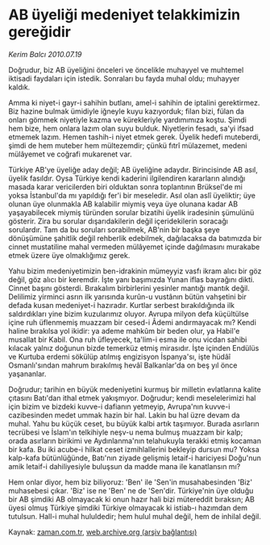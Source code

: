 # AB üyeliği medeniyet telakkimizin gereğidir

*Kerim Balcı 2010.07.19*

<td class="columnist-detail">
<p>Doğrudur, biz AB üyeliğini önceleri ve öncelikle muhayyel ve muhtemel iktisadi faydaları için istedik. Sonraları bu fayda muhal oldu; muhayyer kaldık.</p>
<p>
<div id="haberMetinDiv">
<p>Amma ki niyet-i gayr-i sahihin butlanı, amel-i sahihin de iptalini gerektirmez. Biz hazine bulmak ümidiyle iğneyle kuyu kazıyorduk; filan bizi, fülan da onları gömmek niyetiyle kazma ve kürekleriyle yardımımıza koştu. Şimdi hem bize, hem onlara lazım olan suyu bulduk. Niyetlerin fesadı, sa'yi ifsad etmemek lazım. Hemen tashih-i niyet etmek gerek. Üyelik hedefi muteberdi, şimdi de hem muteber hem mültezemdir; çünkü fıtrî mülazemet, medeni mülâyemet ve coğrafi mukarenet var.
<p>Türkiye AB'ye üyeliğe aday değil; AB üyeliğine adaydır. Birincisinde AB asıl, üyelik fasıldır. Oysa Türkiye kendi kaderini ilgilendiren kararların alındığı masada karar vericilerden biri olduktan sonra toplantının Brüksel'de mi yoksa İstanbul'da mı yapıldığı fer'i bir meseledir. Asıl olan aslî üyeliktir; üye olunan üye olunmakla AB kalabilir miymiş veya üye olunana kadar AB yaşayabilecek miymiş türünden sorular bizatihi üyelik iradesinin şümulünü gösterir. Zira bu sorular dışarıdakilerin değil içeridekilerin soracağı sorulardır. Tam da bu soruları sorabilmek, AB'nin bir başka şeye dönüşümüne şahitlik değil rehberlik edebilmek, dağılacaksa da batımızda bir cinnet mustatiline mahal vermeden mülâyemet içinde dağılmasını murakabe etmek üzere üye olmaklığımız gerek.
<p>Yahu bizim medeniyetimizin ben-idrakinin mümeyyiz vasfı ikram alıcı bir göz değil, göz alıcı bir keremdir. İşte yanı başımızda Yunan iflas bayrağını dikti. Cinnet başını gösterdi. Bırakalım birbirlerini yesinler mantığı mantık değil. Delilimiz yirminci asrın ilk yarısında kurûn-u vustânın bütün vahşetini bir defada kusan medeniyet-i hazıradır. Kurtlar serbest bırakıldığında ilk saldırdıkları yine bizim kuzularımız oluyor. Avrupa milyon defa küçültülse içine ruh üflenmemiş muazzam bir cesed-i Âdemi andırmayacak mı? Kendi haline bırakılsa yol ikidir: ya ademe mahkûm bir beden olur, ya Habil'e musallat bir Kabil. Ona ruh üfleyecek, ta'lim-i esma ile onu vicdan sahibi kılacak yalnız doğunun bizde temerküz etmiş mirasıdır. İşte içinden Endülüs ve Kurtuba erdemi sökülüp atılmış engizisyon İspanya'sı, işte hüdâî Osmanlı'sından mahrum bırakılmış hevâî Balkanlar'da on beş yıl önce yaşananlar.
<p>Doğrudur; tarihin en büyük medeniyetini kurmuş bir milletin evlatlarına kalite çıtasını Batı'dan ithal etmek yakışmıyor. Doğrudur; kendi meselelerimizi hal için bizim ve bizdeki kuvve-i dafianın yetmeyip, Avrupa'nın kuvve-i cazibesinden medet ummak hazin bir hal. Lakin bu hal üzre devam da muhal. Yahu bu küçük ceset, bu büyük kalbi artık taşımıyor. Burada asırların tecrübesi ve İslam'ın telkihiyle neşv-u nema bulmuş muazzam bir kalp; orada asırların birikimi ve Aydınlanma'nın telahukuyla terakki etmiş kocaman bir kafa. Bu iki acube-i hilkat ceset izmihlallerini bekleyip dursun mu? Yoksa kalp-kafa bütünlüğünde, Batı'nın ziyade gelişmiş letaif-i hariciyesi Doğu'nun amik letaif-i dahiliyesiyle buluşsun da madde mana ile kanatlansın mı?
<p>Hem onlar diyor, hem biz biliyoruz: 'Ben' ile 'Sen'in musahabesinden 'Biz' muhasebesi çıkar. 'Biz' ise ne 'Ben' ne de 'Sen'dir. Türkiye'nin üye olduğu bir AB şimdiki AB olmayacak ki onun hazır hali bizi mütereddit bıraksın; AB üyesi olmuş Türkiye şimdiki Türkiye olmayacak ki istiab-ı hazımdan dem tutulsun. Hall-i muhal hululdedir; hem hulul muhal değil, hem de inhilal değil.</p></p></p></p></p></div>
</p>
<a href="http://web.archive.org/web/20110105201525/mailto:k.balci@zaman.com.tr">
</a></td>

Kaynak: [zaman.com.tr](http://zaman.com.tr/yazar.do?yazino=1006449), [web.archive.org (arşiv bağlantısı)](http://web.archive.org/web/20110105201525/http://www.zaman.com.tr/yazar.do?yazino=1006449)
